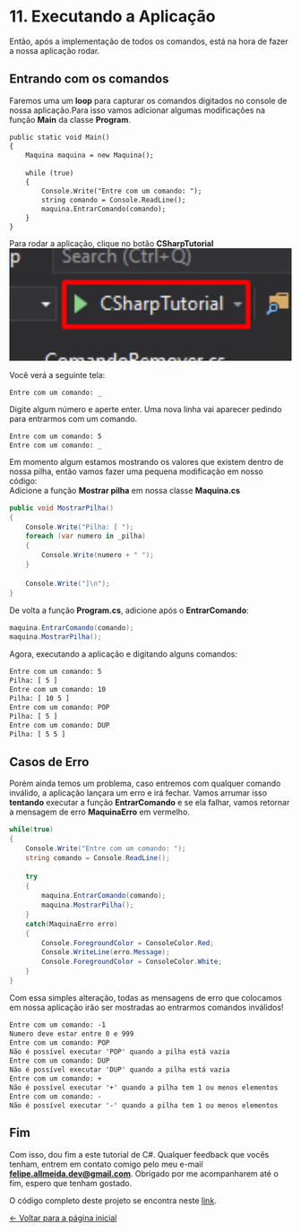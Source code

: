 # 11. Executando a Aplicação

Então, após a implementação de todos os comandos, está na hora de fazer a nossa aplicação rodar.

## Entrando com os comandos
Faremos uma um **loop** para capturar os comandos digitados no console de nossa aplicação.Para isso vamos adicionar algumas 
modificações na função **Main** da classe **Program**.
```
public static void Main()
{
    Maquina maquina = new Maquina();

    while (true)
    {
        Console.Write("Entre com um comando: ");
        string comando = Console.ReadLine();
        maquina.EntrarComando(comando);
    }
}
```
Para rodar a aplicação, clique no botão **CSharpTutorial**
<img src="/imagens/tutorial/11.step-1.png" alt="run" width="650" /> 

Você verá a seguinte tela:
```
Entre com um comando: _
```

Digite algum número e aperte enter. Uma nova linha vai aparecer pedindo para entrarmos com um comando.
```
Entre com um comando: 5
Entre com um comando: _
```
Em momento algum estamos mostrando os valores que existem dentro de nossa pilha, então vamos fazer uma pequena modificação em nosso código: <br/>
Adicione a função **Mostrar pilha** em nossa classe **Maquina.cs**
```C#
public void MostrarPilha()
{
    Console.Write("Pilha: [ ");
    foreach (var numero in _pilha)
    {
        Console.Write(numero + " ");
    }

    Console.Write("]\n");
}
```
De volta a função **Program.cs**, adicione após o **EntrarComando**:
```C#
maquina.EntrarComando(comando);
maquina.MostrarPilha();
```

Agora, executando a aplicação e digitando alguns comandos:
```
Entre com um comando: 5
Pilha: [ 5 ]
Entre com um comando: 10
Pilha: [ 10 5 ]
Entre com um comando: POP
Pilha: [ 5 ]
Entre com um comando: DUP
Pilha: [ 5 5 ]
```
## Casos de Erro

Porém ainda temos um problema, caso entremos com qualquer comando inválido, a aplicação lançara um erro e irá fechar.
Vamos arrumar isso **tentando** executar a função **EntrarComando** e se ela falhar, vamos retornar a mensagem de erro **MaquinaErro** em vermelho.
```C#
while(true)
{
    Console.Write("Entre com um comando: ");
    string comando = Console.ReadLine();

    try
    {
        maquina.EntrarComando(comando);
        maquina.MostrarPilha();
    }
    catch(MaquinaErro erro)
    {
	    Console.ForegroundColor = ConsoleColor.Red;
        Console.WriteLine(erro.Message);
        Console.ForegroundColor = ConsoleColor.White;
    }
}
```
Com essa simples alteração, todas as mensagens de erro que colocamos em nossa aplicação irão ser mostradas ao entrarmos comandos inválidos!
```
Entre com um comando: -1
Numero deve estar entre 0 e 999
Entre com um comando: POP
Não é possível executar 'POP' quando a pilha está vazia
Entre com um comando: DUP
Não é possível executar 'DUP' quando a pilha está vazia
Entre com um comando: +
Não é possível executar '+' quando a pilha tem 1 ou menos elementos
Entre com um comando: -
Não é possível executar '-' quando a pilha tem 1 ou menos elementos
```

## Fim

Com isso, dou fim a este tutorial de C#. Qualquer feedback que vocês tenham, entrem em contato comigo pelo meu e-mail **felipe.allmeida.dev@gmail.com**.
Obrigado por me acompanharem até o fim, espero que tenham gostado.

O código completo deste projeto se encontra neste [link](https://github.com/Pampa-Devs/csharp-tutorial/tree/master/code/CSharpTutorial).


[&larr; Voltar para a página inicial](https://github.com/Pampa-Devs/csharp-tutorial/blob/master/README.md)